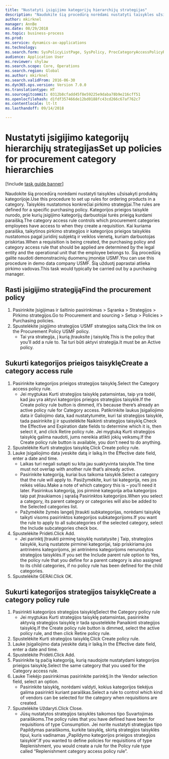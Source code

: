 ```yaml
--- 
title: "Nustatyti įsigijimo kategorijų hierarchijų strategijas"
description: "Naudokite šią procedūrą norėdami nustatyti taisykles užsisakyti produktų kategorijoje."
author: mkirknel
manager: AnnBe
ms.date: 08/29/2018
ms.topic: business-process
ms.prod: 
ms.service: dynamics-ax-applications
ms.technology: 
ms.search.form: SysPolicyListPage, SysPolicy, ProcCategoryAccessPolicyRule, ProcCategoryPolicyRule, EcoResCategorySingleLookup
audience: Application User
ms.reviewer: shylaw
ms.search.scope: Core, Operations
ms.search.region: Global
ms.author: mkirknel
ms.search.validFrom: 2016-06-30
ms.dyn365.ops.version: Version 7.0.0
ms.translationtype: HT
ms.sourcegitcommit: 0312b8cfadd45f8e59225e9daba78b9e216cff51
ms.openlocfilehash: d1fdf357466de12bd0188fc43cd266c67af762c7
ms.contentlocale: lt-lt
ms.lasthandoff: 09/14/2018

---
```

# <a name="set-up-policies-for-procurement-category-hierarchies"></a><span data-ttu-id="92452-103">Nustatyti įsigijimo kategorijų hierarchijų strategijas</span><span class="sxs-lookup"><span data-stu-id="92452-103">Set up policies for procurement category hierarchies</span></span>

[!include [task guide banner](../../includes/task-guide-banner.md)]

<span data-ttu-id="92452-104">Naudokite šią procedūrą norėdami nustatyti taisykles užsisakyti produktų kategorijoje.</span><span class="sxs-lookup"><span data-stu-id="92452-104">Use this procedure to set up rules for ordering products in a category.</span></span> <span data-ttu-id="92452-105">Taisyklės nustatomos konkrečiai pirkimo strategijai.</span><span class="sxs-lookup"><span data-stu-id="92452-105">The rules are defined for a specific purchasing policy.</span></span> <span data-ttu-id="92452-106">Kategorijos prieigos taisyklė nurodo, prie kurių įsigijimo kategorijų darbuotojai turės prieigą kurdami paraišką.</span><span class="sxs-lookup"><span data-stu-id="92452-106">The category access rule controls which procurement categories employees have access to when they create a requisition.</span></span> <span data-ttu-id="92452-107">Kai kuriama paraiška, taikytinos pirkimo strategijos ir kategorijos prieigos taisyklės nustatomos pagal juridinį subjektą ir veiklos vienetą, kuriam darbuotojas priskirtas.</span><span class="sxs-lookup"><span data-stu-id="92452-107">When a requisition is being created, the purchasing policy and category access rule that should be applied are determined by the legal entity and the operational unit that the employee belongs to.</span></span> <span data-ttu-id="92452-108">Šią procedūrą galite naudoti demonstracinių duomenų įmonėje USMF.</span><span class="sxs-lookup"><span data-stu-id="92452-108">You can use this procedure in demo data company USMF.</span></span> <span data-ttu-id="92452-109">Šią užduotį paprastai atlieka pirkimo vadovas.</span><span class="sxs-lookup"><span data-stu-id="92452-109">This task would typically be carried out by a purchasing manager.</span></span>


## <a name="find-the-procurement-policy"></a><span data-ttu-id="92452-110">Rasti įsigijimo strategiją</span><span class="sxs-lookup"><span data-stu-id="92452-110">Find the procurement policy</span></span>
1. <span data-ttu-id="92452-111">Pasirinkite Įsigijimas ir šaltinio pasirinkimas > Sąranka > Strategijos > Pirkimo strategijos.</span><span class="sxs-lookup"><span data-stu-id="92452-111">Go to Procurement and sourcing > Setup > Policies > Purchasing policies.</span></span>
2. <span data-ttu-id="92452-112">Spustelėkite įsigijimo strategijos USMF strategijos saitą.</span><span class="sxs-lookup"><span data-stu-id="92452-112">Click the link on the Procurement Policy USMF policy.</span></span>
    * <span data-ttu-id="92452-113">Tai yra strategija, į kurią įtrauksite į taisyklę.</span><span class="sxs-lookup"><span data-stu-id="92452-113">This is the policy that you’ll add a rule to.</span></span> <span data-ttu-id="92452-114">Tai turi būti aktyvi strategija.</span><span class="sxs-lookup"><span data-stu-id="92452-114">It must be an Active policy.</span></span>  

## <a name="create-a-category-access-rule"></a><span data-ttu-id="92452-115">Sukurti kategorijos prieigos taisyklę</span><span class="sxs-lookup"><span data-stu-id="92452-115">Create a category access rule</span></span>
1. <span data-ttu-id="92452-116">Pasirinkite kategorijos prieigos strategijos taisyklę.</span><span class="sxs-lookup"><span data-stu-id="92452-116">Select the Category access policy rule.</span></span>
    * <span data-ttu-id="92452-117">Jei mygtukas Kurti strategijos taisyklę patamsintas, taip yra todėl, kad jau yra aktyvi kategorijos prieigos strategijos taisyklė.</span><span class="sxs-lookup"><span data-stu-id="92452-117">If the Create policy rule button is dimmed, it’s because there’s already an active policy rule for Category access.</span></span> <span data-ttu-id="92452-118">Patikrinkite laukus Įsigaliojimo data ir Galiojimo data, kad nustatytumėte, kuri tai strategijos taisyklė, tada pasirinkite jį ir spustelėkite Naikinti strategijos taisyklę.</span><span class="sxs-lookup"><span data-stu-id="92452-118">Check the Effective and Expiration date fields to determine which it is, then select it, and click Retire policy rule.</span></span> <span data-ttu-id="92452-119">Jei mygtuką Kurti strategijos taisyklę galima naudoti, jums nereikia atlikti jokių veiksmų.</span><span class="sxs-lookup"><span data-stu-id="92452-119">If the Create policy rule button is available, you don’t need to do anything.</span></span>  
2. <span data-ttu-id="92452-120">Spustelėkite Kurti strategijos taisyklę.</span><span class="sxs-lookup"><span data-stu-id="92452-120">Click Create policy rule.</span></span>
3. <span data-ttu-id="92452-121">Lauke Įsigaliojimo data įveskite datą ir laiką.</span><span class="sxs-lookup"><span data-stu-id="92452-121">In the Effective date field, enter a date and time.</span></span>
    * <span data-ttu-id="92452-122">Laikas turi negali sutapti su kita jau suaktyvinta taisykle.</span><span class="sxs-lookup"><span data-stu-id="92452-122">The time must not overlap with another rule that’s already active.</span></span>  
    * <span data-ttu-id="92452-123">Pasirinkite kategoriją, kuriai bus taikoma taisyklė.</span><span class="sxs-lookup"><span data-stu-id="92452-123">Select a category that the rule will apply to.</span></span> <span data-ttu-id="92452-124">Pasižymėkite, kuri tai kategorija, nes jos reikės vėliau.</span><span class="sxs-lookup"><span data-stu-id="92452-124">Make a note of which category this is – you’ll need it later.</span></span> <span data-ttu-id="92452-125">Pasirinkus kategoriją, jos pirminė kategorija arba kategorijos taip pat įtraukiamos į sąrašą Pasirinktos kategorijos.</span><span class="sxs-lookup"><span data-stu-id="92452-125">When you select a category, its parent category or categories will also be added to the Selected categories list.</span></span>  
    * <span data-ttu-id="92452-126">Pažymėkite žymės langelį Įtraukti subkategorijas, norėdami taisyklę taikyti visoms pasirinktos kategorijos subkategorijoms.</span><span class="sxs-lookup"><span data-stu-id="92452-126">If you want the rule to apply to all subcategories of the selected category, select the Include subcategories check box.</span></span>  
4. <span data-ttu-id="92452-127">Spustelėkite Pridėti.</span><span class="sxs-lookup"><span data-stu-id="92452-127">Click Add.</span></span>
    * <span data-ttu-id="92452-128">Jei parinktį Įtraukti pirminę taisyklę nustatysite į Taip, strategijos taisyklė, kurią nustatote pirminei kategorijai, taip priskiriama jos antrinėms kategorijoms, jei antrinėms kategorijoms nenurodytos strategijos taisyklės.</span><span class="sxs-lookup"><span data-stu-id="92452-128">If you set the Include parent rule option to Yes, the policy rule that you define for a parent category is also assigned to its child categories, if no policy rule has been defined for the child categories.</span></span>  
5. <span data-ttu-id="92452-129">Spustelėkite GERAI.</span><span class="sxs-lookup"><span data-stu-id="92452-129">Click OK.</span></span>

## <a name="create-a-category-policy-rule"></a><span data-ttu-id="92452-130">Sukurti kategorijos strategijos taisyklę</span><span class="sxs-lookup"><span data-stu-id="92452-130">Create a category policy rule</span></span>
1. <span data-ttu-id="92452-131">Pasirinkti kategorijos strategijos taisyklę</span><span class="sxs-lookup"><span data-stu-id="92452-131">Select the Category policy rule</span></span>
    * <span data-ttu-id="92452-132">Jei mygtukas Kurti strategijos taisyklę patamsintas, pasirinkite aktyvią strategijos taisyklę ir tada spustelėkite Panaikinti strategijos taisyklę.</span><span class="sxs-lookup"><span data-stu-id="92452-132">If the Create policy rule button is dimmed, select the active policy rule, and then click Retire policy rule.</span></span>  
2. <span data-ttu-id="92452-133">Spustelėkite Kurti strategijos taisyklę.</span><span class="sxs-lookup"><span data-stu-id="92452-133">Click Create policy rule.</span></span>
3. <span data-ttu-id="92452-134">Lauke Įsigaliojimo data įveskite datą ir laiką.</span><span class="sxs-lookup"><span data-stu-id="92452-134">In the Effective date field, enter a date and time.</span></span>
4. <span data-ttu-id="92452-135">Spustelėkite Pridėti.</span><span class="sxs-lookup"><span data-stu-id="92452-135">Click Add.</span></span>
5. <span data-ttu-id="92452-136">Pasirinkite tą pačią kategoriją, kurią naudojote nustatydami kategorijos prieigos taisyklę.</span><span class="sxs-lookup"><span data-stu-id="92452-136">Select the same category that you used for the Category access rule.</span></span>
6. <span data-ttu-id="92452-137">Lauke Tiekėjo pasirinkimas pasirinkite parinktį.</span><span class="sxs-lookup"><span data-stu-id="92452-137">In the Vendor selection field, select an option.</span></span>
    * <span data-ttu-id="92452-138">Pasirinkite taisyklę, norėdami valdyti, kokius kategorijos tiekėjus galima pasirinkti kuriant paraiškas.</span><span class="sxs-lookup"><span data-stu-id="92452-138">Select a rule to control which kind of vendors can be selected for the category when requisitions are created.</span></span>  
7. <span data-ttu-id="92452-139">Spustelėkite Uždaryti.</span><span class="sxs-lookup"><span data-stu-id="92452-139">Click Close.</span></span>
    * <span data-ttu-id="92452-140">Jūsų nustatytos strategijos taisyklės taikomos tipo Suvartojimas paraiškoms.</span><span class="sxs-lookup"><span data-stu-id="92452-140">The policy rules that you have defined have been for requisitions of type Consumption.</span></span> <span data-ttu-id="92452-141">Jei norite nustatyti strategijas tipo Papildymas paraiškoms, kurkite taisyklę, skirtą strategijos taisyklės tipui, kuris vadinamas „Papildymo kategorijos prieigos strategijos taisyklė“.</span><span class="sxs-lookup"><span data-stu-id="92452-141">If you wanted to define policies for requisitions of type Replenishment, you would create a rule for the Policy rule type called “Replenishment category access policy rule”.</span></span>  


